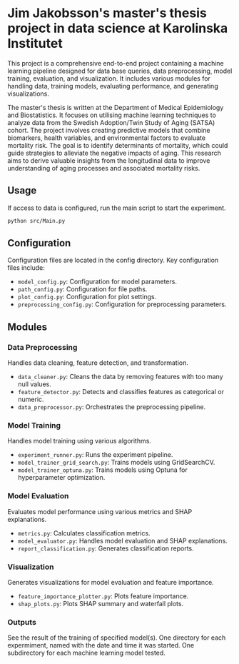 # Jim Jakobsson's master's thesis project in data science at Karolinska Institutet

This project is a comprehensive end-to-end project containing a machine learning pipeline designed for data base queries, data preprocessing, model training, evaluation, and visualization. It includes various modules for handling data, training models, evaluating performance, and generating visualizations.

The master's thesis is written at the Department of Medical Epidemiology and Biostatistics. It focuses on utilising machine learning techniques to analyze data from the Swedish Adoption/Twin Study of Aging (SATSA) cohort. The project involves creating predictive models that combine biomarkers, health variables, and environmental factors to evaluate mortality risk. The goal is to identify determinants of mortality, which could guide strategies to alleviate the negative impacts of aging. This research aims to derive valuable insights from the longitudinal data to improve understanding of aging processes and associated mortality risks.

## Usage

If access to data is configured, run the main script to start the experiment.
```bash
python src/Main.py
```

## Configuration

Configuration files are located in the config directory. Key configuration files include:

- `model_config.py`: Configuration for model parameters.
- `path_config.py`: Configuration for file paths.
- `plot_config.py`: Configuration for plot settings.
- `preprocessing_config.py`: Configuration for preprocessing parameters.

## Modules

### Data Preprocessing

Handles data cleaning, feature detection, and transformation.

- `data_cleaner.py`: Cleans the data by removing features with too many null values.
- `feature_detector.py`: Detects and classifies features as categorical or numeric.
- `data_preprocessor.py`: Orchestrates the preprocessing pipeline.

### Model Training

Handles model training using various algorithms.

- `experiment_runner.py`: Runs the experiment pipeline.
- `model_trainer_grid_search.py`: Trains models using GridSearchCV.
- `model_trainer_optuna.py`: Trains models using Optuna for hyperparameter optimization.

### Model Evaluation

Evaluates model performance using various metrics and SHAP explanations.

- `metrics.py`: Calculates classification metrics.
- `model_evaluator.py`: Handles model evaluation and SHAP explanations.
- `report_classification.py`: Generates classification reports.

### Visualization

Generates visualizations for model evaluation and feature importance.

- `feature_importance_plotter.py`: Plots feature importance.
- `shap_plots.py`: Plots SHAP summary and waterfall plots.

### Outputs

See the result of the training of specified model(s). One directory for each expermiment, named with the date and time it was started.
One subdirectory for each machine learning model tested.


